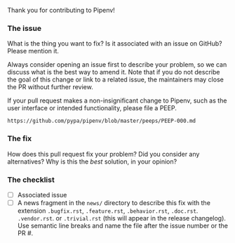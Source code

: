 Thank you for contributing to Pipenv!


### The issue

What is the thing you want to fix? Is it associated with an issue on GitHub? Please mention it.

Always consider opening an issue first to describe your problem, so we can discuss what is the best way to amend it.  Note that if you do not describe the goal of this change or link to a related issue, the maintainers may close the PR without further review.

If your pull request makes a non-insignificant change to Pipenv, such as the user interface or intended functionality, please file a PEEP.

    https://github.com/pypa/pipenv/blob/master/peeps/PEEP-000.md

### The fix

How does this pull request fix your problem? Did you consider any alternatives? Why is this the *best* solution, in your opinion?


### The checklist

* [ ] Associated issue
* [ ] A news fragment in the `news/` directory to describe this fix with the extension `.bugfix.rst`, `.feature.rst`, `.behavior.rst`, `.doc.rst`. `.vendor.rst`. or `.trivial.rst` (this will appear in the release changelog). Use semantic line breaks and name the file after the issue number or the PR #.

<!--
### If this is a patch to the `vendor` directory...

Please try to refrain from submitting patches directly to `vendor` or `patched`, but raise your issue to the upstream project instead, and inform Pipenv to upgrade when the upstream project accepts the fix.

A pull request to upgrade vendor packages is strongly discouraged, unless there is a very good reason (e.g. you need to test Pipenv’s integration to a new vendor feature). Pipenv audits and performs vendor upgrades regularly, generally before a new release is about to drop.

If your patch is not or cannot be accepted by upstream, but is essential to Pipenv (make sure to discuss this with maintainers!), please remember to attach a patch file in `tasks/vendoring/patched`, so this divergence from upstream can be recorded and replayed afterwards.
-->
